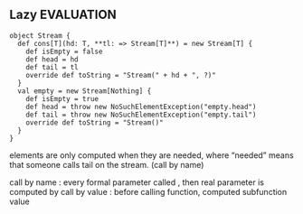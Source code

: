 ## Lazy EVALUATION

```
object Stream {
  def cons[T](hd: T, **tl: => Stream[T]**) = new Stream[T] {
    def isEmpty = false
    def head = hd
    def tail = tl
    override def toString = "Stream(" + hd + ", ?)"
  }
  val empty = new Stream[Nothing] {
    def isEmpty = true
    def head = throw new NoSuchElementException("empty.head")
    def tail = throw new NoSuchElementException("empty.tail")
    override def toString = "Stream()"
  }
}
```

elements are only computed when they are needed, where “needed” means that someone calls tail on the stream. (call by name)

call by name : every formal parameter called , then real parameter is computed by
call by value : before calling function, computed subfunction value
